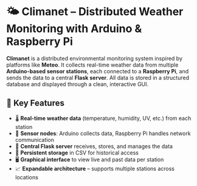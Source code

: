 # 🌤️ Climanet – Distributed Weather Monitoring with Arduino & Raspberry Pi

**Climanet** is a distributed environmental monitoring system inspired by platforms like **Meteo**. It collects real-time weather data from multiple **Arduino-based sensor stations**, each connected to a **Raspberry Pi**, and sends the data to a central **Flask server**. All data is stored in a structured database and displayed through a clean, interactive GUI.

## 🔧 Key Features

- 🌡️ **Real-time weather data** (temperature, humidity, UV, etc.) from each station  
- 📡 **Sensor nodes**: Arduino collects data, Raspberry Pi handles network communication  
- 🧠 **Central Flask server** receives, stores, and manages the data  
- 💾 **Persistent storage** in CSV for historical access  
- 🖥️ **Graphical interface** to view live and past data per station  
- 📈 **Expandable architecture** – supports multiple stations across locations  

